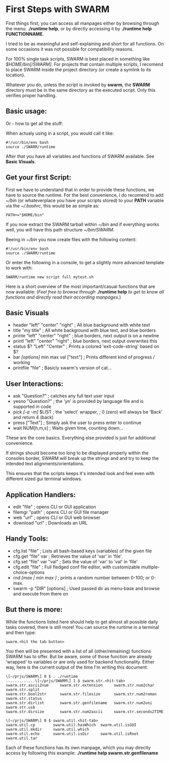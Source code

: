First Steps with SWARM
======================

First things first, you can access all manpages either by browsing through the menu: **./runtime help**, or by directly accessing it by **./runtime help FUNCTIONNAME**.

I tried to be as meaningful and self-explaining and short for all functions.
On some occasions it was not possible for compatibility reasons.

For 100% single task scripts, SWARM is best placed in something like _$HOME/bin\[/SWARM\]_.
For projects that contain multiple scripts, I recomend to place SWARM inside the project directory (or create a symlink to its location).

Whatever you do, unless the script is invoked by **swarm**, the **SWARM** directory
must be in the same directory as the executed script.
Only this verifies proper handling.


Basic usage:
------------

Or - how to get all the stuff:

When actualy using in a script, you would call it like:


    #!/usr/bin/env bash
    source ./SWARM/runtime

After that you have all variables and functions of SWARM available. See __Basic Visuals__.



Get your first Script:
----------------------

First we have to understand that in order to provide these functions, we have to source the runtime.
For the best convenience, I do recomend to add _~/bin_ (or whateverplace you have your scripts stored) to your **PATH** variable via the _~/.bashrc_, this would be as simple as:

    PATH+="$HOME/bin"

If you now extract the SWARM tarball within _~/bin_ and if everything works well, you will have this path structure _~/bin/SWARM_.

Beeing in _~/bin_ you now create files with the following content:

    #!/usr/bin/env bash
    source ./SWARM/runtime

Or enter the following in a console, to get a slightly more advanced template to work with:

    SWARM/runtime new script full mytest.sh


Here is a short overview of the most important/casual functions that are now available:
(_Feel free to browse through_ **./runtime help** _to get to know all functions and directly read their according manpages._)



Basic Visuals
-------------

* header "left" "center" "right" 	; All blue background with white text
* title "my title" 			; All white background with blue text, and blue borders
* printe "left" "center" "right" 	; blue borders, next output is on a newline
* printl "left" "center" "right" 	; blue borders, next output overwrites this
* status $? "Left" "Center"		; Prints a colored 'exit-code-string' based on $?
* bar _[options]_ min max val ["text"]	; Prints different kind of progress / working
* printfile "file"                      ; Basicly swarm's version of cat...

User Interactions:
------------------

* ask "Question?" 	; catches any full text user input
* yesno "Question?" 	; the 'yn' is provided by language file and is supported in code
* pick _[-a -m]_ $LIST 	; the 'select' wrapper, ; 0 (zero) will always be 'Back' and return 4 (back)
* press	["Text"]	; Simply ask the user to press enter to continue
* wait NUM[h,m,s]       ; Waits given time, counting down...

These are the core basics.
Everything else provided is just for additional convenience.

If strings should become too long to be displayed properly
within the consoles border, SWARM will break up the strings
and and try to keep the intended text alignments/orientations.

This ensures that the scripts keeps it's intended look and feel
even with different sized gui terminal windows.


Application Handlers:
---------------------

* edit "file" 		; opens CLI or GUI application
* filemgr "path" 	; opens CLI or GUI file manager
* web "url" 		; opens CLI or GUI web browser
* download "url" 	; Downloads an URL


Handy Tools:
------------

* cfg.list "file" 		; Lists all bash-based keys (variables) of the given file
* cfg.get "file" var		; Retrieves the value of 'var' in 'file'.
* cfg.set "file" var "val"	; Sets the value of 'var' to 'val' in 'file'
* cfg.edit "file"		; Full fledged conf file editor, with customizable multiple-choice-options
* rnd _[max | min max ]_ 	; prints a random number between 0-100; or 0-max.
* swarm -p "DIR" [options]      ; Used passed dir as menu-base and browse and execute from there on


But there is more:
------------------

While the functions listed here should help to get almost all possible daily tasks covered, there is still more!
You can source the runtime in a terminal and then type:

    swarm.<hit the tab button>

You then will be presented with a list of all (other/remaining) functions SWARM has to offer.
But be aware, some of those function are already 'wrapped' to variables or are only used for backend functionality.
Either way, here is the current output of the time I'm writing this document:

    \[~/prjs/SWARM\] 0 $ . ./runtime
    .............\[~/prjs/SWARM\] 1 $ swarm.str.<hit-tab>
    swarm.str.ascii2num     swarm.str.extension     swarm.str.num2char      swarm.str.split
    swarm.str.bool2str      swarm.str.filesize      swarm.str.num2roman     swarm.str.status
    swarm.str.dirlist       swarm.str.genfilename   swarm.str.num2uni       swarm.str.usb
    swarm.str.dirsize       swarm.str.num2ascii     swarm.str.seconds2TIME  

    \[~/prjs/SWARM\] 0 $ swarm.util.<hit-tab>
    swarm.util.cp        swarm.util.hasWhich  swarm.util.isGUI     swarm.util.mkdir     swarm.util.which
    swarm.util.echo      swarm.util.isDir     swarm.util.isRoot    swarm.util.tar

Each of these functions has its own manpage, which you may directly access by following this example: **./runtime help swarm.str.genfilename**
